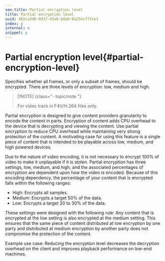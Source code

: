 ```yaml
---
seo-title: Partial encryption level
title: Partial encryption level
uuid: 462ca2d0-0d37-43a8-b8a0-8a25ecf73ce1
index: y
internal: n
snippet: y
---
```


# Partial encryption level{#partial-encryption-level}

Specifies whether all frames, or only a subset of frames, should be encrypted. There are three levels of encryption: low, medium and high.

>[!NOTE] {class="- topic/note "}
>
>For video track in F4V/H.264 files only.

Partial encryption is designed to give content providers granularity to encode the content in parts. Encryption of content adds CPU overhead to the device that is decrypting and viewing the content. Use partial encryption to reduce CPU overhead while maintaining very strong protection of the content. A motivating case for using this feature is a single piece of content that is intended to be playable across low, medium, and high powered devices.

Due to the nature of video encoding, it is not necessary to encrypt 100% of video to make it unplayable if it is stolen. Partial encryption has three settings, low, medium, and high, and the associated percentages of encryption are dependent upon how the video is encoded. Because of this encoding dependency, the percentage of your content that is encrypted falls within the following ranges:

* High: Encrypts all samples. 
* Medium: Encrypts a target 50% of the data. 
* Low: Encrypts a target 20 to 30% of the data.

These settings were designed with the following rule: Any content that is encrypted at the low setting is also encrypted at the medium setting. This ensures that the same piece of content distributed at low encryption by one party and distributed at medium encryption by another party does not compromise the protection of the content.

Example use case: Reducing the encryption level decreases the decryption overhead on the client and improves playback performance on low-end machines. 
